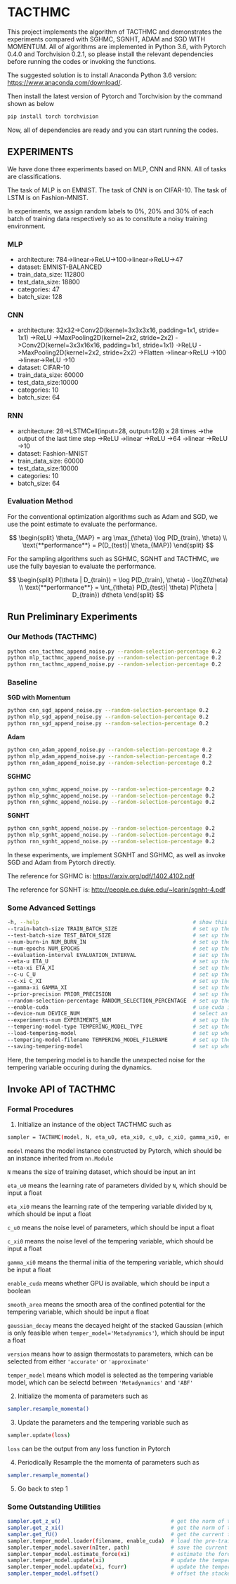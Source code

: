 # TACTHMC

This project implements the algorithm of TACTHMC and demonstrates the experiments compared with SGHMC, SGNHT, ADAM and SGD WITH MOMENTUM. All of algorithms are implemented in Python 3.6, with Pytorch 0.4.0 and Torchvision 0.2.1, so please install the relevant dependencies before running the codes or invoking the functions.

The suggested solution is to install Anaconda Python 3.6 version: https://www.anaconda.com/download/.

Then install the latest version of Pytorch and Torchvision by the command shown as below
```bash
pip install torch torchvision
```

Now, all of dependencies are ready and you can start running the codes.


## EXPERIMENTS

We have done three experiments based on MLP, CNN and RNN. All of tasks are classifications.

The task of MLP is on EMNIST. The task of CNN is on CIFAR-10. The task of LSTM is on Fashion-MNIST.

In experiments, we assign random labels to 0%, 20% and 30% of each batch of training data respectively so as to constitute a noisy training environment.


### MLP

- architecture: 784->linear->ReLU->100->linear->ReLU->47
- dataset: EMNIST-BALANCED
- train_data_size: 112800
- test_data_size: 18800
- categories: 47
- batch_size: 128


### CNN
- architecture: 32x32->Conv2D(kernel=3x3x3x16, padding=1x1, stride= 1x1)
                ->ReLU
                ->MaxPooling2D(kernel=2x2, stride=2x2)
                ->Conv2D(kernel=3x3x16x16, padding=1x1, stride=1x1)
                ->ReLU
                ->MaxPooling2D(kernel=2x2, stride=2x2)
                ->Flatten
                ->linear->ReLU
                ->100
                ->linear->ReLU
                ->10        
- dataset: CIFAR-10
- train_data_size: 60000
- test_data_size:10000
- categories: 10
- batch_size: 64


### RNN
- architecture: 28->LSTMCell(input=28, output=128) x 28 times
                ->the output of the last time step
                ->ReLU
                ->linear
                ->ReLU
                ->64
                ->linear
                ->ReLU
                ->10           
- dataset: Fashion-MNIST
- train_data_size: 60000
- test_data_size:10000
- categories: 10
- batch_size: 64


### Evaluation Method

For the conventional optimization algorithms such as Adam and SGD, we use the point estimate to evaluate the performance.

$$
\begin{split}
\theta_{MAP} = arg \max_{\theta} \log P(D_{train}, \theta) \\
\text{**performance**} = P(D_{test}| \theta_{MAP})
\end{split}
$$

For the sampling algorithms such as SGHMC, SGNHT and TACTHMC, we use the fully bayesian to evaluate the performance.

$$
\begin{split}
P(\theta | D_{train}) = \log P(D_{train}, \theta) - \logZ(\theta) \\
\text{**performance**} = \int_{\theta} P(D_{test}| \theta) P(\theta | D_{train}) d\theta
\end{split}
$$


## Run Preliminary Experiments

### Our Methods (TACTHMC)
```bash
python cnn_tacthmc_append_noise.py --random-selection-percentage 0.2
python mlp_tacthmc_append_noise.py --random-selection-percentage 0.2
python rnn_tacthmc_append_noise.py --random-selection-percentage 0.2
```

### Baseline

**SGD with Momentum**
```bash
python cnn_sgd_append_noise.py --random-selection-percentage 0.2
python mlp_sgd_append_noise.py --random-selection-percentage 0.2
python rnn_sgd_append_noise.py --random-selection-percentage 0.2
```

**Adam**
```bash
python cnn_adam_append_noise.py --random-selection-percentage 0.2
python mlp_adam_append_noise.py --random-selection-percentage 0.2
python rnn_adam_append_noise.py --random-selection-percentage 0.2
```

**SGHMC**
```bash
python cnn_sghmc_append_noise.py --random-selection-percentage 0.2
python mlp_sghmc_append_noise.py --random-selection-percentage 0.2
python rnn_sghmc_append_noise.py --random-selection-percentage 0.2
```

**SGNHT**
```bash
python cnn_sgnht_append_noise.py --random-selection-percentage 0.2
python mlp_sgnht_append_noise.py --random-selection-percentage 0.2
python rnn_sgnht_append_noise.py --random-selection-percentage 0.2
```

In these experiments, we implement SGNHT and SGHMC, as well as invoke SGD and Adam from Pytorch directly.

The reference for SGHMC is: https://arxiv.org/pdf/1402.4102.pdf

The reference for SGNHT is: http://people.ee.duke.edu/~lcarin/sgnht-4.pdf

### Some Advanced Settings
```bash
-h, --help                                                 # show this help message and exit
--train-batch-size TRAIN_BATCH_SIZE                        # set up the training batch size (int)
--test-batch-size TEST_BATCH_SIZE                          # set up the test batch size (please set the size of the whole test data) (int)
--num-burn-in NUM_BURN_IN                                  # set up the number of iterations of burn-in (int)
--num-epochs NUM_EPOCHS                                    # set up the total number of epochs for training (int)
--evaluation-interval EVALUATION_INTERVAL                  # set up the interval of evaluation (int)
--eta-u ETA_U                                              # set up the learning rate of parameters, which should be divided by the size of the whole training dataset (float)
--eta-xi ETA_XI                                            # set up the learning rate of the tempering variable which is similar to that of parameters (float)
--c-u C_U                                                  # set up the noise level of parameters (float)
--c-xi C_XI                                                # set up the noise level of the tempering variable (float)
--gamma-xi GAMMA_XI                                        # set up the value of thermal initia (float)
--prior-precision PRIOR_PRECISION                          # set up the penalizer of L2-norm (float)
--random-selection-percentage RANDOM_SELECTION_PERCENTAGE  # set up the percentage of random assignment on labels (float)
--enable-cuda                                              # use cuda if available (action=true)
--device-num DEVICE_NUM                                    # select an appropriate GPU for usage (int)
--experiments-num EXPERIMENTS_NUM                          # set up the label for the experiment (int)
--tempering-model-type TEMPERING_MODEL_TYPE                # set up the model type for the tempering variable (1 for Metadynamics/2 for ABF) (int)
--load-tempering-model                                     # set up whether necessarily load pre-trained tempering model (action=true)
--tempering-model-filename TEMPERING_MODEL_FILENAME        # set up the tempering model filename (int)
--saving-tempering-model                                   # set up whether it is necessary to save the tempering model   
```

Here, the tempering model is to handle the unexpected noise for the tempering variable occuring during the dynamics.


## Invoke API of TACTHMC

### Formal Procedures

1. Initialize an instance of the object TACTHMC such as
```bash
sampler = TACTHMC(model, N, eta_u0, eta_xi0, c_u0, c_xi0, gamma_xi0, enable_cuda, smooth_area=0.1, gaussian_decay=1e-3, version='accurate', temper_model='Metadynamics')
```

``` model ``` means the model instance constructed by Pytorch, which should be an instance inherited from ``` nn.Module ```

``` N ``` means the size of training dataset, which should be input an int

``` eta_u0 ``` means the learning rate of parameters divided by ``` N ```, which should be input a float

``` eta_xi0 ``` means the learning rate of the tempering variable divided by ``` N ```, which should be input a float

``` c_u0 ``` means the noise level of parameters, which should be input a float

``` c_xi0 ``` means the noise level of the tempering variable, which should be input a float

``` gamma_xi0 ``` means the thermal initia of the tempering variable, which should be input a float

``` enable_cuda ``` means whether GPU is available, which should be input a boolean

``` smooth_area ``` means the smooth area of the confined potential for the tempering variable, which should be input a float

``` gaussian_decay ``` means the decayed height of the stacked Gaussian (which is only feasible when ``` temper_model='Metadynamics' ```), which should be input a float

``` version ``` means how to assign thermostats to parameters, which can be selected from either ``` 'accurate' ``` or ``` 'approximate' ```

``` temper_model ``` means which model is selected as the tempering variable model, which can be selectd between ``` 'Metadynamics' ``` and ``` 'ABF' ```

2. Initialize the momenta of parameters such as

```bash
sampler.resample_momenta()
```

3. Update the parameters and the tempering variable such as

```bash
sampler.update(loss)
```

``` loss ``` can be the output from any loss function in Pytorch

4. Periodically Resample the the momenta of parameters such as

```bash
sampler.resample_momenta()
```

5. Go back to step 1

### Some Outstanding Utilities

```bash
sampler.get_z_u()                                   # get the norm of thermostats of parameters
sampler.get_z_xi()                                  # get the norm of thermostats of the tempering variable
sampler.get_fU()                                    # get the current force of potential w.r.t the tempering variable
sampler.temper_model.loader(filename, enable_cuda)  # load the pre-trained tempering model
sampler.temper_model.saver(nIter, path)             # save the current tempering model
sampler.temper_model.estimate_force(xi)             # estimate the force caused by the unexpected noise of the current tempering variable xi
sampler.temper_model.update(xi)                     # update the tempering model for the current xi when the model is Metadynamics
sampler.temper_model.update(xi, fcurr)              # update the tempering model for the current xi by the current force fcurr when the model is ABF
sampler.temper_model.offset()                       # offset the stacked Gaussian when the model is Metadynamics
```

